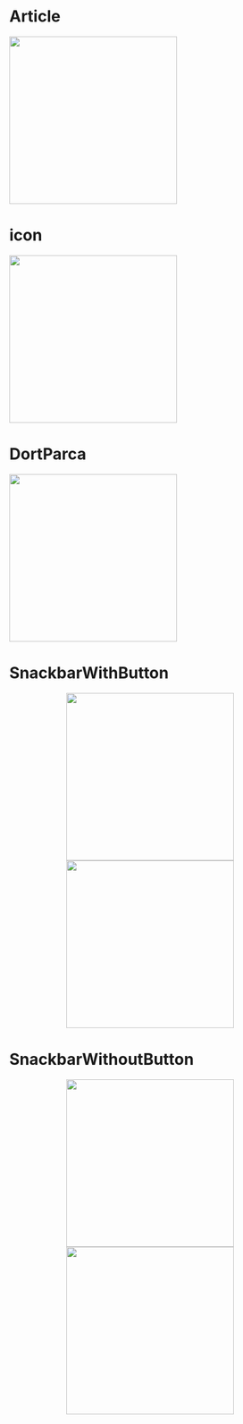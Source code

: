 # Article
<img src="images/article.jpg" width="300" />

# icon
<img src="images/icon.jpg" width="300" />

# DortParca
<img src="images/dortparca.jpg" width="300" />

# SnackbarWithButton
<p align="center">
  <img src="images/swith1.jpg" width="300" />
  <img src="images/swith2.jpg" width="300" />
</p>

# SnackbarWithoutButton
<p align="center">
  <img src="images/swithout1.jpg" width="300" />
  <img src="images/swithout2.jpg" width="300" />
</p>
